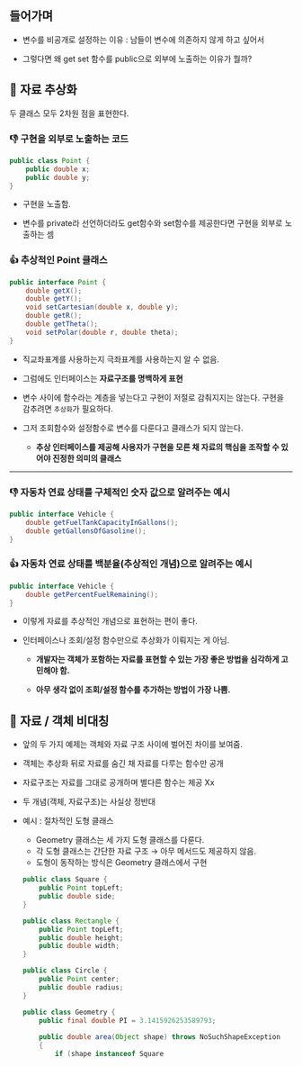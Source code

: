 ## 들어가며

- 변수를 비공개로 설정하는 이유 : 남들이 변수에 의존하지 않게 하고 싶어서


- 그렇다면 왜 get set 함수를 public으로 외부에 노출하는 이유가 뭘까?

## 📌 자료 추상화

두 클래스 모두 2차원 점을 표현한다.

### 👎 구현을 외부로 노출하는 코드

```java
public class Point {
	public double x;
	public double y;
}
```

- 구현을 노출함.


- 변수를 private라 선언하더라도 get함수와 set함수를 제공한다면 구현을 외부로 노출하는 셈

### 👍 추상적인 Point 클래스

```java
public interface Point {
	double getX();
	double getY();
	void setCartesian(double x, double y);
	double getR();
	double getTheta();
	void setPolar(double r, double theta);
}
```

- 직교좌표계를 사용하는지 극좌표계를 사용하는지 알 수 없음.


- 그럼에도 인터페이스는 **자료구조를 명백하게 표현**
- 변수 사이에 함수라는 계층을 넣는다고 구현이 저절로 감춰지지는 않는다. 구현을 감추려면 `추상화`가 필요하다.
- 그저 조회함수와 설정함수로 변수를 다룬다고 클래스가 되지 않는다.
    - **추상 인터페이스를 제공해 사용자가 구현을 모른 채 자료의 핵심을 조작할 수 있어야 진정한 의미의 클래스**

---

### 👎 자동차 연료 상태를 구체적인 숫자 값으로 알려주는 예시

```java
public interface Vehicle {
	double getFuelTankCapacityInGallons();
	double getGallonsOfGasoline();
}
```

### 👍 자동차 연료 상태를 백분율(추상적인 개념)으로 알려주는 예시

```java
public interface Vehicle {
	double getPercentFuelRemaining();
}
```

- 이렇게 자료를 추상적인 개념으로 표현하는 편이 좋다.


- 인터페이스나 조회/설정 함수만으로 추상화가 이뤄지는 게 아님.
    - **개발자는 객체가 포함하는 자료를 표현할 수 있는 가장 좋은 방법을 심각하게 고민해야 함.**


    - **아무 생각 없이 조회/설정 함수를 추가하는 방법이 가장 나쁨.**

## 📌 자료 / 객체 비대칭

- 앞의 두 가지 예제는 객체와 자료 구조 사이에 벌어진 차이를 보여줌.


- 객체는 추상화 뒤로 자료를 숨긴 채 자료를 다루는 함수만 공개
- 자료구조는 자료를 그대로 공개하며 별다른 함수는 제공 Xx


- 두 개념(객체, 자료구조)는 사실상 정반대
- 예시 : 절차적인 도형 클래스
    - Geometry 클래스는 세 가지 도형 클래스를 다룬다.
    - 각 도형 클래스는 간단한 자료 구조 → 아무 메서드도 제공하지 않음.
    - 도형이 동작하는 방식은 Geometry 클래스에서 구현
    
    ```java
    public class Square {
    	public Point topLeft;
    	public double side;
    }
    
    public class Rectangle {
    	public Point topLeft;
    	public double height;
    	public double width;
    }
    
    public class Circle {
    	public Point center;
    	public double radius;
    }
    
    public class Geometry {
    	public final double PI = 3.1415926253589793;
    	
    	public double area(Object shape) throws NoSuchShapeException 
    	{
    		if (shape instanceof Square
    ```
